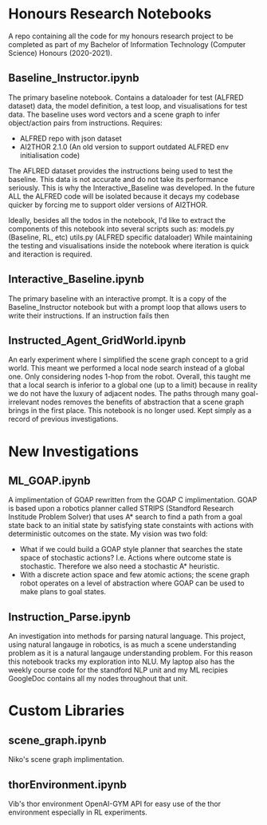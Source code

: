 # Honours Research Notebooks
A repo containing all the code for my honours research project to be completed as part of my Bachelor of Information Technology (Computer Science) Honours (2020-2021).


Baseline_Instructor.ipynb
-------------------------
The primary baseline notebook. Contains a dataloader for test (ALFRED dataset) data, the model definition, a test loop, and visualisations for test data.
The baseline uses word vectors and a scene graph to infer object/action pairs from instructions.
Requires:
- ALFRED repo with json dataset
- AI2THOR 2.1.0 (An old version to support outdated ALFRED env initialisation code)

The AFLRED dataset provides the instructions being used to test the baseline. This data is not accurate and do not take its performance seriously. This is why the Interactive_Baseline was developed. In the future ALL the ALFRED code will be isolated because it decays my codebase quicker by forcing me to support older versions of AI2THOR.

Ideally, besides all the todos in the notebook, I'd like to extract the components of this notebook into several scripts such as:
models.py (Baseline, RL, etc)
utils.py (ALFRED specific dataloader)
While maintaining the testing and visualisations inside the notebook where iteration is quick and iteraction is required.


Interactive_Baseline.ipynb
-------------------------
The primary baseline with an interactive prompt.
It is a copy of the Baseline_Instructor notebook but with a prompt loop that allows users to write their instructions. If an instruction fails then 

Instructed_Agent_GridWorld.ipynb
-------------------------
An early experiment where I simplified the scene graph concept to a grid world. This meant we performed a local node search instead of a global one. Only considering nodes 1-hop from the robot. Overall, this taught me that a local search is inferior to a global one (up to a limit) because in reality we do not have the luxury of adjacent nodes. The paths through many goal-irrelevant nodes removes the benefits of abstraction that a scene graph brings in the first place. This notebook is no longer used. Kept simply as a record of previous investigations.

# New Investigations

ML_GOAP.ipynb
-------------------------
A implimentation of GOAP rewritten from the GOAP C implimentation. GOAP is based upon a robotics planner called STRIPS (Standford Research Institude Problem Solver) that uses A* search to find a path from a goal state back to an initial state by satisfying state constaints with actions with deterministic outcomes on the state. My vision was two fold:
- What if we could build a GOAP style planner that searches the state space of stochastic actions? I.e. Actions where outcome state is stochastic. Therefore we also need a stochastic A* heuristic.
- With a discrete action space and few atomic actions; the scene graph robot operates on a level of abstraction where GOAP can be used to make plans to goal states.

Instruction_Parse.ipynb
-------------------------
An investigation into methods for parsing natural language. This project, using natural langauge in robotics, is as much a scene understanding problem as it is a natural langauge understanding problem. For this reason this notebook tracks my exploration into NLU. My laptop also has the weekly course code for the standford NLP unit and my ML recipies GoogleDoc contains all my nodes throughout that unit.

# Custom Libraries

scene_graph.ipynb
-------------------------
Niko's scene graph implimentation.

thorEnvironment.ipynb
-------------------------
Vib's thor environment OpenAI-GYM API for easy use of the thor environment especially in RL experiments. 
